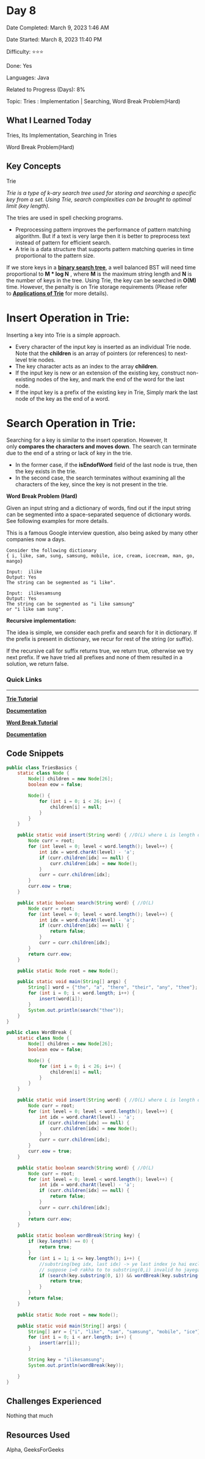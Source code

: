 # Day 8

Date Completed: March 9, 2023 1:46 AM

Date Started: March 8, 2023 11:40 PM

Difficulty: ⭐⭐⭐

Done: Yes

Languages: Java

Related to Progress (Days): 8%

Topic: Tries : Implementation | Searching, Word Break Problem(Hard)

## What I Learned Today

Tries, Its Implementation, Searching in Tries

Word Break Problem(Hard)

## Key Concepts

Trie

*Trie is a type of k-ary search tree used for storing and searching a specific key from a set. Using Trie, search complexities can be brought to optimal limit (key length).*

The tries are used in spell checking programs.

- Preprocessing pattern improves the performance of pattern matching algorithm. But if a text is very large then it is better to preprocess text instead of pattern for efficient search.
- A trie is a data structure that supports pattern matching queries in time proportional to the pattern size.

If we store keys in a **[binary search tree](https://www.geeksforgeeks.org/binary-search-tree-data-structure/)**, a well balanced BST will need time proportional to **M * log N** , where **M** is the maximum string length and **N** is the number of keys in the tree. Using Trie, the key can be searched in **O(M)** time. However, the penalty is on Trie storage requirements (Please refer to **[Applications of Trie](https://www.geeksforgeeks.org/advantages-trie-data-structure/)** for more details).

# Insert Operation in **Trie**:

Inserting a key into Trie is a simple approach.

- Every character of the input key is inserted as an individual Trie node. Note that the **children** is an array of pointers (or references) to next-level trie nodes.
- The key character acts as an index to the array **children**.
- If the input key is new or an extension of the existing key, construct non-existing nodes of the key, and mark the end of the word for the last node.
- If the input key is a prefix of the existing key in Trie, Simply mark the last node of the key as the end of a word.

# Search Operation in **Trie**:

Searching for a key is similar to the insert operation. However, It only **compares the characters and moves down**. The search can terminate due to the end of a string or lack of key in the trie.

- In the former case, if the **isEndofWord** field of the last node is true, then the key exists in the trie.
- In the second case, the search terminates without examining all the characters of the key, since the key is not present in the trie.

**Word Break Problem (Hard)**

Given an input string and a dictionary of words, find out if the input string can be segmented into a space-separated sequence of dictionary words. See following examples for more details.

This is a famous Google interview question, also being asked by many other companies now a days.

```
Consider the following dictionary
{ i, like, sam, sung, samsung, mobile, ice, cream, icecream, man, go, mango}

Input:  ilike
Output: Yes
The string can be segmented as "i like".

Input:  ilikesamsung
Output: Yes
The string can be segmented as "i like samsung"
or "i like sam sung".
```

**Recursive implementation:**

The idea is simple, we consider each prefix and search for it in dictionary. If the prefix is present in dictionary, we recur for rest of the string (or suffix).

If the recursive call for suffix returns true, we return true, otherwise we try next prefix. If we have tried all prefixes and none of them resulted in a solution, we return false.

### Quick Links

---

[**Trie Tutorial**](https://youtu.be/m9zawMC6QAI)

[**Documentation**](https://www.geeksforgeeks.org/trie-insert-and-search/)

[**Word Break Tutorial**](https://youtu.be/Sx9NNgInc3A)

[**Documentation**](https://www.geeksforgeeks.org/word-break-problem-dp-32/)

## Code Snippets

```java
public class TriesBasics {
    static class Node {
        Node[] children = new Node[26];
        boolean eow = false;

        Node() {
            for (int i = 0; i < 26; i++) {
                children[i] = null;
            }
        }
    }

    public static void insert(String word) { //O(L) where L is length of largest word
        Node curr = root;
        for (int level = 0; level < word.length(); level++) {
            int idx = word.charAt(level) - 'a';
            if (curr.children[idx] == null) {
                curr.children[idx] = new Node();
            }
            curr = curr.children[idx];
        }
        curr.eow = true;
    }

    public static boolean search(String word) { //O(L)
        Node curr = root;
        for (int level = 0; level < word.length(); level++) {
            int idx = word.charAt(level) - 'a';
            if (curr.children[idx] == null) {
                return false;
            }
            curr = curr.children[idx];
        }
        return curr.eow;
    }

    public static Node root = new Node();

    public static void main(String[] args) {
        String[] word = {"the", "a", "there", "their", "any", "thee"};
        for (int i = 0; i < word.length; i++) {
            insert(word[i]);
        }
        System.out.println(search("thee"));
    }
}
```

```java
public class WordBreak {
    static class Node {
        Node[] children = new Node[26];
        boolean eow = false;

        Node() {
            for (int i = 0; i < 26; i++) {
                children[i] = null;
            }
        }
    }

    public static void insert(String word) { //O(L) where L is length of largest word
        Node curr = root;
        for (int level = 0; level < word.length(); level++) {
            int idx = word.charAt(level) - 'a';
            if (curr.children[idx] == null) {
                curr.children[idx] = new Node();
            }
            curr = curr.children[idx];
        }
        curr.eow = true;
    }

    public static boolean search(String word) { //O(L)
        Node curr = root;
        for (int level = 0; level < word.length(); level++) {
            int idx = word.charAt(level) - 'a';
            if (curr.children[idx] == null) {
                return false;
            }
            curr = curr.children[idx];
        }
        return curr.eow;
    }

    public static boolean wordBreak(String key) {
        if (key.length() == 0) {
            return true;
        }
        for (int i = 1; i <= key.length(); i++) {
            //substring(beg idx, last idx) -> ye last index jo hai exclusive hota hai ye aayega hi nahi
            // suppose i=0 rakha to to substring(0,i) invalid ho jayega
            if (search(key.substring(0, i)) && wordBreak(key.substring(i))) { // wordBreak ki substring me i ko as a beggining ki tarah treat karega
                return true;
            }
        }
        return false;
    }

    public static Node root = new Node();

    public static void main(String[] args) {
        String[] arr = {"i", "like", "sam", "samsung", "mobile", "ice"};
        for (int i = 0; i < arr.length; i++) {
            insert(arr[i]);
        }

        String key = "ilikesamsung";
        System.out.println(wordBreak(key));

    }
}
```

## Challenges Experienced

Nothing that much

## Resources Used

Alpha, GeeksForGeeks
